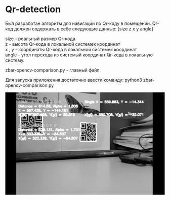 # Qr-detection
Был разработан алгоритм для навигации по Qr-коду в помещении.
Qr-код должен содержать в себе следующие данные:
[size z x y angle]

size - реальный размер Qr-кода  
z - высота Qr-кода в локальной системек координат  
x , y - координаты Qr-кода в локальной системек координат  
angle - угол перехода из системый координат Qr-кода в локальную систему.  

zbar-opencv-comparison.py - главный файл.

Для запуска приложения достаточно ввести команду:
python3 zbar-opencv-comparison.py

![Image alt](https://github.com/ShayhMaksim/Qr-detection/blob/main/test/ForGithub.png)

